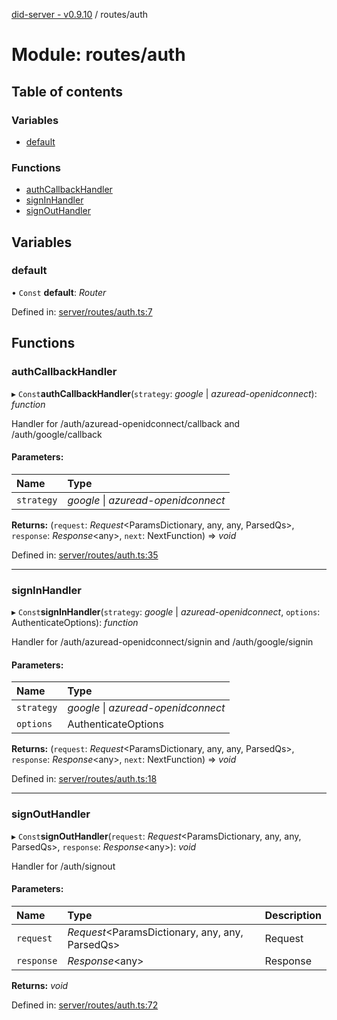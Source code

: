[did-server - v0.9.10](../README.md) / routes/auth

# Module: routes/auth

## Table of contents

### Variables

- [default](routes_auth.md#default)

### Functions

- [authCallbackHandler](routes_auth.md#authcallbackhandler)
- [signInHandler](routes_auth.md#signinhandler)
- [signOutHandler](routes_auth.md#signouthandler)

## Variables

### default

• `Const` **default**: *Router*

Defined in: [server/routes/auth.ts:7](https://github.com/Puzzlepart/did/blob/dev/server/routes/auth.ts#L7)

## Functions

### authCallbackHandler

▸ `Const`**authCallbackHandler**(`strategy`: *google* \| *azuread-openidconnect*): *function*

Handler for /auth/azuread-openidconnect/callback and  /auth/google/callback

#### Parameters:

Name | Type |
:------ | :------ |
`strategy` | *google* \| *azuread-openidconnect* |

**Returns:** (`request`: *Request*<ParamsDictionary, any, any, ParsedQs\>, `response`: *Response*<any\>, `next`: NextFunction) => *void*

Defined in: [server/routes/auth.ts:35](https://github.com/Puzzlepart/did/blob/dev/server/routes/auth.ts#L35)

___

### signInHandler

▸ `Const`**signInHandler**(`strategy`: *google* \| *azuread-openidconnect*, `options`: AuthenticateOptions): *function*

Handler for /auth/azuread-openidconnect/signin and /auth/google/signin

#### Parameters:

Name | Type |
:------ | :------ |
`strategy` | *google* \| *azuread-openidconnect* |
`options` | AuthenticateOptions |

**Returns:** (`request`: *Request*<ParamsDictionary, any, any, ParsedQs\>, `response`: *Response*<any\>, `next`: NextFunction) => *void*

Defined in: [server/routes/auth.ts:18](https://github.com/Puzzlepart/did/blob/dev/server/routes/auth.ts#L18)

___

### signOutHandler

▸ `Const`**signOutHandler**(`request`: *Request*<ParamsDictionary, any, any, ParsedQs\>, `response`: *Response*<any\>): *void*

Handler for /auth/signout

#### Parameters:

Name | Type | Description |
:------ | :------ | :------ |
`request` | *Request*<ParamsDictionary, any, any, ParsedQs\> | Request   |
`response` | *Response*<any\> | Response   |

**Returns:** *void*

Defined in: [server/routes/auth.ts:72](https://github.com/Puzzlepart/did/blob/dev/server/routes/auth.ts#L72)
